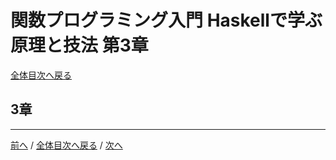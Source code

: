 # 関数プログラミング入門 Haskellで学ぶ原理と技法 第3章
[全体目次へ戻る](../index.md)

## 3章

***

[前へ](c2.md) /
[全体目次へ戻る](../index.md) /
[次へ](c4.md)

